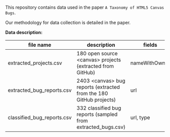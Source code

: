 This repository contains data used in the paper `A Taxonomy of HTML5 Canvas Bugs`.

Our methodology for data collection is detailed in the paper.

**Data description:**

| file name                      | description                                                         | fields        |
| -                              | -                                                                   | -             |
| extracted_projects.csv         | 180 open source \<canvas\> projects (extracted from GitHub)         | nameWithOwner |
| extracted_bug_reports.csv      | 2403 \<canvas\> bug reports (extracted from the 180 GitHub projects)| url           |
| classified_bug_reports.csv     | 332 classified bug reports (sampled from extracted_bugs.csv)        | url, type     |
